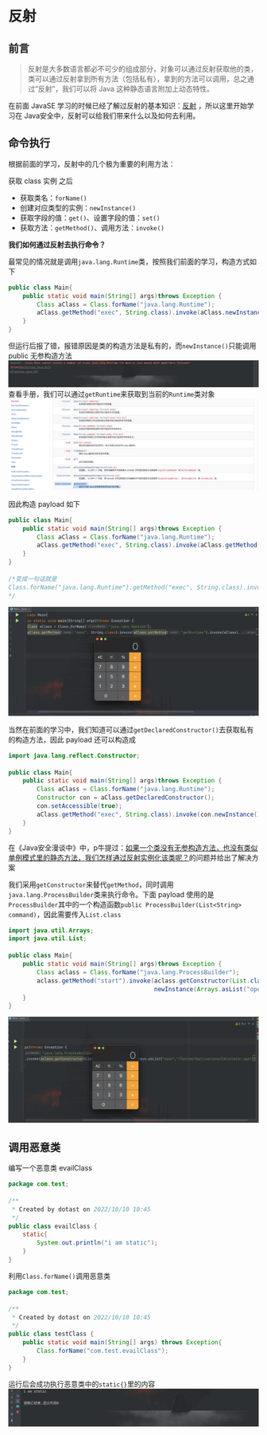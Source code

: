 # 反射

## 前言

> 反射是大多数语言都必不可少的组成部分，对象可以通过反射获取他的类，类可以通过反射拿到所有⽅法（包括私有），拿到的⽅法可以调⽤，总之通过“反射”，我们可以将 Java 这种静态语⾔附加上动态特性。

在前面 JavaSE 学习的时候已经了解过反射的基本知识：[反射](../00-JavaSE/2-反射/反射.md) ，所以这里开始学习在 Java安全中，反射可以给我们带来什么以及如何去利用。

## 命令执行

根据前面的学习，反射中的几个极为重要的利用方法：

获取 class 实例 之后

- 获取类名：`forName()`
- 创建对应类型的实例：`newInstance()`
- 获取字段的值：`get()`、设置字段的值：`set()`
- 获取方法：`getMethod()`、调用方法：`invoke()`

**我们如何通过反射去执行命令？**

最常见的情况就是调用`java.lang.Runtime`类，按照我们前面的学习，构造方式如下
```java
public class Main{
    public static void main(String[] args)throws Exception {
        Class aClass = Class.forName("java.lang.Runtime");
        aClass.getMethod("exec", String.class).invoke(aClass.newInstance(),"whoami");
    }
}
```

但运行后报了错，报错原因是类的构造方法是私有的，而`newInstance()`只能调用 public 无参构造方法
![image-20220714174002665](images/image-20220714174002665.png)查看手册，我们可以通过`getRuntime`来获取到当前的`Runtime`类对象
![image-20220714173931928](images/image-20220714173931928.png)

因此构造 payload 如下
```java
public class Main{
    public static void main(String[] args)throws Exception {
        Class aClass = Class.forName("java.lang.Runtime");
        aClass.getMethod("exec", String.class).invoke(aClass.getMethod("getRuntime").invoke(aClass),"open /System/Applications/Calculator.app");
    }
}

/*变成一句话就是
Class.forName("java.lang.Runtime").getMethod("exec", String.class).invoke(Class.forName("java.lang.Runtime").getMethod("getRuntime").invoke(Class.forName("java.lang.Runtime")),"");
*/
```

![image-20220714174546983](images/image-20220714174546983.png)

当然在前面的学习中，我们知道可以通过`getDeclaredConstructor()`去获取私有的构造方法，因此 payload 还可以构造成
```java
import java.lang.reflect.Constructor;

public class Main{
    public static void main(String[] args)throws Exception {
        Class aClass = Class.forName("java.lang.Runtime");
        Constructor con = aClass.getDeclaredConstructor();
        con.setAccessible(true);
        aClass.getMethod("exec", String.class).invoke(con.newInstance(),"open /System/Applications/Calculator.app");
    }
}
```

在《Java安全漫谈中》中，p牛提过：<u>如果一个类没有无参构造方法，也没有类似单例模式里的静态方法，我们怎样通过反射实例化该类呢？</u>的问题并给出了解决方案

我们采用`getConstructor`来替代`getMethod`，同时调用`java.lang.ProcessBuilder`类来执行命令。下面 payload 使用的是`ProcessBuilder`其中的一个构造函数`public ProcessBuilder(List<String> command)`，因此需要传入`List.class`
```java
import java.util.Arrays;
import java.util.List;

public class Main{
    public static void main(String[] args)throws Exception {
        Class aclass = Class.forName("java.lang.ProcessBuilder");
        aclass.getMethod("start").invoke(aclass.getConstructor(List.class).
                                         newInstance(Arrays.asList("open","/System/Applications/Calculator.app")));
    }
}
```

![image-20220714184847611](images/image-20220714184847611.png)

## 调用恶意类

编写一个恶意类 evailClass
```java
package com.test;

/**
 * Created by dotast on 2022/10/10 10:45
 */
public class evailClass {
    static{
        System.out.println("i am static");
    }
}
```

利用`Class.forName()`调用恶意类
```java
package com.test;

/**
 * Created by dotast on 2022/10/10 10:45
 */
public class testClass {
    public static void main(String[] args) throws Exception{
        Class.forName("com.test.evailClass");
    }
}
```

运行后会成功执行恶意类中的`static{}`里的内容
![image-20221010112804706](images/image-20221010112804706.png)
